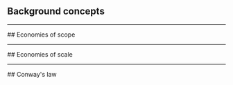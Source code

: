 ##  Background concepts
<hr>
## Economies of scope
<hr>
## Economies of scale
<hr>
## Conway's law

